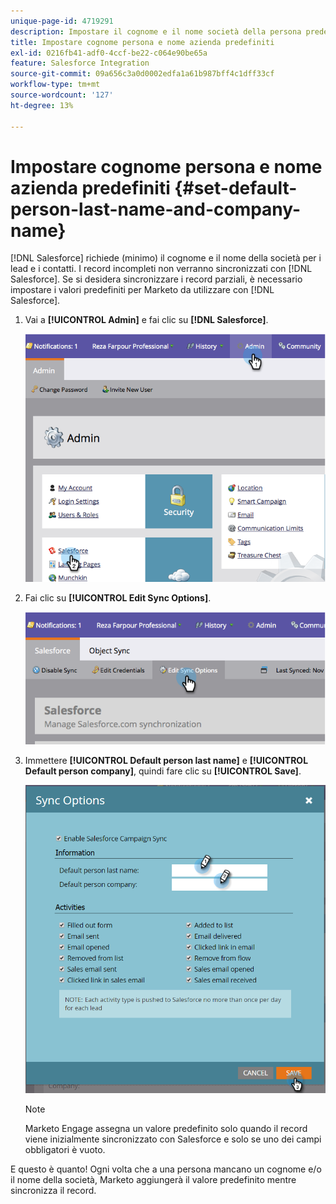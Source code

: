 ```yaml
---
unique-page-id: 4719291
description: Impostare il cognome e il nome società della persona predefinita - Documenti Marketo - Documentazione del prodotto
title: Impostare cognome persona e nome azienda predefiniti
exl-id: 0216fb41-adf0-4ccf-be22-c064e90be65a
feature: Salesforce Integration
source-git-commit: 09a656c3a0d0002edfa1a61b987bff4c1dff33cf
workflow-type: tm+mt
source-wordcount: '127'
ht-degree: 13%

---
```


# Impostare cognome persona e nome azienda predefiniti {#set-default-person-last-name-and-company-name}

[!DNL Salesforce] richiede (minimo) il cognome e il nome della società per i lead e i contatti. I record incompleti non verranno sincronizzati con [!DNL Salesforce]. Se si desidera sincronizzare i record parziali, è necessario impostare i valori predefiniti per Marketo da utilizzare con [!DNL Salesforce].

1. Vai a **[!UICONTROL Admin]** e fai clic su **[!DNL Salesforce]**.

   ![](assets/image2014-12-9-13-3a41-3a58.png)

1. Fai clic su **[!UICONTROL Edit Sync Options]**.

   ![](assets/image2014-12-9-13-3a42-3a6.png)

1. Immettere **[!UICONTROL Default person last name]** e **[!UICONTROL Default person company]**, quindi fare clic su **[!UICONTROL Save]**.

   ![](assets/sync-options-hands.png)

   >[!NOTE]
   >
   >Marketo Engage assegna un valore predefinito solo quando il record viene inizialmente sincronizzato con Salesforce e solo se uno dei campi obbligatori è vuoto.

E questo è quanto! Ogni volta che a una persona mancano un cognome e/o il nome della società, Marketo aggiungerà il valore predefinito mentre sincronizza il record.
